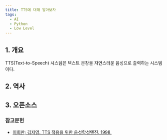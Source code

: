 ```yaml
---
title: TTS에 대해 알아보자
tags:
  - AI
  - Python
  - Low Level
---
```


## 1. 개요

TTS(Text-to-Speech) 시스템은 텍스트 문장을 자연스러운 음성으로 출력하는 시스템이다. 

## 2. 역사



## 3. 오픈소스



### 참고문헌

* [이회만; 김지영. TTS 적용을 위한 음성합성엔진. 1998.](https://scienceon.kisti.re.kr/srch/selectPORSrchArticle.do?cn=JAKO199811920612199)